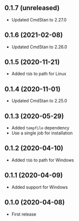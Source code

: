 ## 0.1.7 (unreleased)

- Updated CmdStan to 2.27.0

## 0.1.6 (2021-02-08)

- Updated CmdStan to 2.26.0

## 0.1.5 (2020-11-21)

- Added `tbb` to path for Linux

## 0.1.4 (2020-11-01)

- Updated CmdStan to 2.25.0

## 0.1.3 (2020-05-29)

- Added `tempfile` dependency
- Use a single job for installation

## 0.1.2 (2020-04-10)

- Added `tbb` to path for Windows

## 0.1.1 (2020-04-09)

- Added support for Windows

## 0.1.0 (2020-04-08)

- First release
